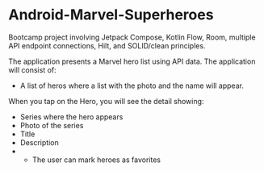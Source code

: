 # Android-Marvel-Superheroes
Bootcamp project involving Jetpack Compose, Kotlin Flow, Room, multiple API endpoint connections, Hilt, and SOLID/clean principles.

The application presents a Marvel hero list using API data. The application will consist of:
* A list of heros where a list with the photo and the name will appear.

When you tap on the Hero, you will see the detail showing:
* Series where the hero appears
* Photo of the series
* Title
* Description
* * The user can mark heroes as favorites
